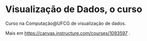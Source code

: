 # Visualização de Dados, o curso

Curso na Computação@UFCG de visualização de dados.

Mais em https://canvas.instructure.com/courses/1093597 .
